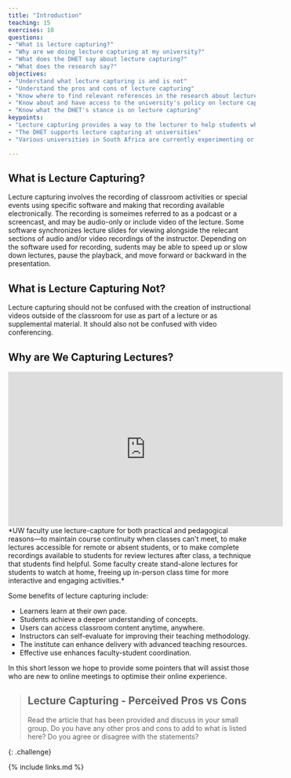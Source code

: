 ```yaml
---
title: "Introduction"
teaching: 15
exercises: 10
questions:
- "What is lecture capturing?"
- "Why are we doing lecture capturing at my university?"
- "What does the DHET say about lecture capturing?"
- "What does the research say?"
objectives:
- "Understand what lecture capturing is and is not"
- "Understand the pros and cons of lecture capturing"
- "Know where to find relevant references in the research about lecture capturing"
- "Know about and have access to the university's policy on lecture capturing"
- "Know what the DHET's stance is on lecture capturing"
keypoints:
- "Lecture capturing provides a way to the lecturer to help students who needs additional support"
- "The DHET supports lecture capturing at universities"
- "Various universities in South Africa are currently experimenting or have deployed lecture capturing technology"

---
```


## What is Lecture Capturing?

Lecture capturing involves the recording of classroom activities or special events using specific software and making that recording available electronically. The recording is someimes referred to as a podcast or a screencast, and may be audio-only or include video of the lecture. Some software synchronizes lecture slides for viewing alongside the relecant sections of audio and/or video recordings of the instructor. Depending on the software used for recording, sudents may be able to speed up or slow down lectures, pause the playback, and move forward or backward in the presentation.


## What is Lecture Capturing Not?

Lecture capturing should not be confused with the creation of instructional videos outside of the classroom for use as part of a lecture or as supplemental material. It should also not be confused with video conferencing.

## Why are We Capturing Lectures?

<iframe width="560" height="315" src="https://www.youtube.com/embed/Kx8vcKgnR0o" frameborder="0" allow="accelerometer; autoplay; encrypted-media; gyroscope; picture-in-picture" allowfullscreen></iframe>
*UW faculty use lecture-capture for both practical and pedagogical reasons—to maintain course continuity when classes can't meet, to make lectures accessible for remote or absent students, or to make complete recordings available to students for review lectures after class, a technique that students find helpful. Some faculty create stand-alone lectures for students to watch at home, freeing up in-person class time for more interactive and engaging activities.*

Some benefits of lecture capturing include:

- Learners learn at their own pace.
- Students achieve a deeper understanding of concepts.
- Users can access classroom content anytime, anywhere.
- Instructors can self-evaluate for improving their teaching methodology.
- The institute can enhance delivery with advanced teaching resources.
- Effective use enhances faculty-student coordination.


In this short lesson we hope to provide some pointers that will assist those who are new to online meetings to optimise their online experience.


> ## Lecture Capturing - Perceived Pros vs Cons
>
> Read the article that has been provided and discuss in your small group.
> Do you have any other pros and cons to add to what is listed here? Do you agree or disagree with the statements?
>
{: .challenge}



{% include links.md %}

